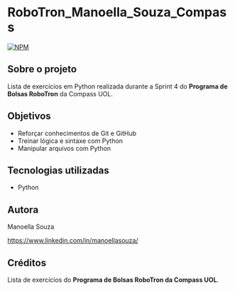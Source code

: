 # RoboTron_Manoella_Souza_Compass
[![NPM](https://img.shields.io/npm/l/react)](https://github.com/manoellasouza/RoboTron_-Manoella_Souza-_Compass/blob/main/LICENSE) 

## Sobre o projeto

Lista de exercícios em Python realizada durante a Sprint 4 do **Programa de Bolsas RoboTron** da Compass UOL. 

## Objetivos 
- Reforçar conhecimentos de Git e GitHub 
- Treinar lógica e sintaxe com Python
- Manipular arquivos com Python

## Tecnologias utilizadas
- Python

## Autora

Manoella Souza

https://www.linkedin.com/in/manoellasouza/

## Créditos
Lista de exercícios do **Programa de Bolsas RoboTron da Compass UOL**.

